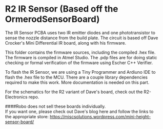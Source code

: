R2 IR Sensor (Based off the OrmerodSensorBoard)
==================

The IR Sensor PCBA uses two IR emitter diodes and one phototransistor to sense the nozzle distance from the build plate.  The circuit is based off Dave Crocker's Mini Differential IR board, along with his firmware.

This folder contains the firmware sources, including the compiled .hex file. The firmware is compiled in Atmel Studio. The .pdp files are for doing static checking or formal verification of the firmware using Escher C++ Verifier.  

To flash the IR Sensor, we are using a Tiny Programmer and Ardiuno IDE to flash the .hex file to the MCU.  There are a couple library dependencies required to make this work.  More documentation is needed on this part.

For the schematics for the R2 variant of Dave's board, check out the R2-Electronics repo.

####Robo does not sell these boards individually.  
If you want one, please check out Dave's blog here and follow the links to the appropriate store: https://miscsolutions.wordpress.com/mini-height-sensor-board/

